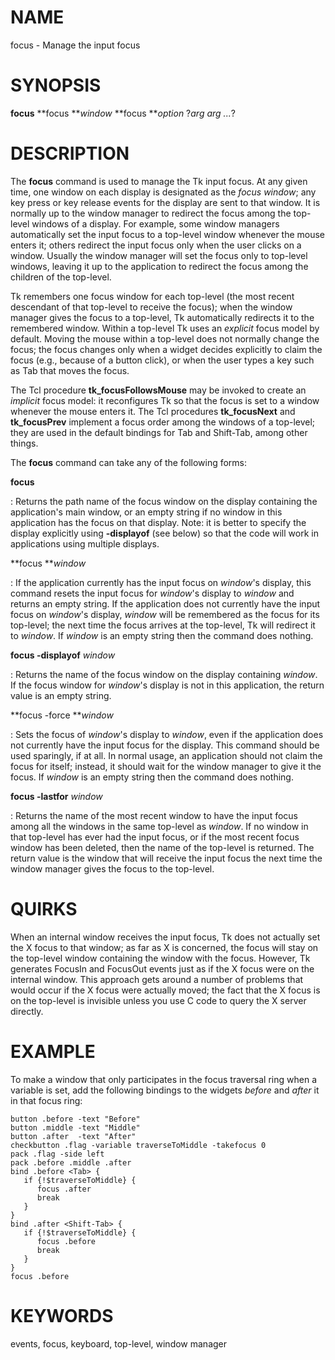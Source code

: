 # NAME

focus - Manage the input focus

# SYNOPSIS

**focus** **focus ***window* **focus ***option* ?*arg arg \...*?

# DESCRIPTION

The **focus** command is used to manage the Tk input focus. At any given
time, one window on each display is designated as the *focus window*;
any key press or key release events for the display are sent to that
window. It is normally up to the window manager to redirect the focus
among the top-level windows of a display. For example, some window
managers automatically set the input focus to a top-level window
whenever the mouse enters it; others redirect the input focus only when
the user clicks on a window. Usually the window manager will set the
focus only to top-level windows, leaving it up to the application to
redirect the focus among the children of the top-level.

Tk remembers one focus window for each top-level (the most recent
descendant of that top-level to receive the focus); when the window
manager gives the focus to a top-level, Tk automatically redirects it to
the remembered window. Within a top-level Tk uses an *explicit* focus
model by default. Moving the mouse within a top-level does not normally
change the focus; the focus changes only when a widget decides
explicitly to claim the focus (e.g., because of a button click), or when
the user types a key such as Tab that moves the focus.

The Tcl procedure **tk_focusFollowsMouse** may be invoked to create an
*implicit* focus model: it reconfigures Tk so that the focus is set to a
window whenever the mouse enters it. The Tcl procedures **tk_focusNext**
and **tk_focusPrev** implement a focus order among the windows of a
top-level; they are used in the default bindings for Tab and Shift-Tab,
among other things.

The **focus** command can take any of the following forms:

**focus**

:   Returns the path name of the focus window on the display containing
    the application\'s main window, or an empty string if no window in
    this application has the focus on that display. Note: it is better
    to specify the display explicitly using **-displayof** (see below)
    so that the code will work in applications using multiple displays.

**focus ***window*

:   If the application currently has the input focus on *window*\'s
    display, this command resets the input focus for *window*\'s display
    to *window* and returns an empty string. If the application does not
    currently have the input focus on *window*\'s display, *window* will
    be remembered as the focus for its top-level; the next time the
    focus arrives at the top-level, Tk will redirect it to *window*. If
    *window* is an empty string then the command does nothing.

**focus -displayof** *window*

:   Returns the name of the focus window on the display containing
    *window*. If the focus window for *window*\'s display is not in this
    application, the return value is an empty string.

**focus -force ***window*

:   Sets the focus of *window*\'s display to *window*, even if the
    application does not currently have the input focus for the display.
    This command should be used sparingly, if at all. In normal usage,
    an application should not claim the focus for itself; instead, it
    should wait for the window manager to give it the focus. If *window*
    is an empty string then the command does nothing.

**focus -lastfor** *window*

:   Returns the name of the most recent window to have the input focus
    among all the windows in the same top-level as *window*. If no
    window in that top-level has ever had the input focus, or if the
    most recent focus window has been deleted, then the name of the
    top-level is returned. The return value is the window that will
    receive the input focus the next time the window manager gives the
    focus to the top-level.

# QUIRKS

When an internal window receives the input focus, Tk does not actually
set the X focus to that window; as far as X is concerned, the focus will
stay on the top-level window containing the window with the focus.
However, Tk generates FocusIn and FocusOut events just as if the X focus
were on the internal window. This approach gets around a number of
problems that would occur if the X focus were actually moved; the fact
that the X focus is on the top-level is invisible unless you use C code
to query the X server directly.

# EXAMPLE

To make a window that only participates in the focus traversal ring when
a variable is set, add the following bindings to the widgets *before*
and *after* it in that focus ring:

    button .before -text "Before"
    button .middle -text "Middle"
    button .after  -text "After"
    checkbutton .flag -variable traverseToMiddle -takefocus 0
    pack .flag -side left
    pack .before .middle .after
    bind .before <Tab> {
       if {!$traverseToMiddle} {
          focus .after
          break
       }
    }
    bind .after <Shift-Tab> {
       if {!$traverseToMiddle} {
          focus .before
          break
       }
    }
    focus .before

# KEYWORDS

events, focus, keyboard, top-level, window manager

<!---
Copyright (c) 1990-1994 The Regents of the University of California
Copyright (c) 1994-1996 Sun Microsystems, Inc
-->

